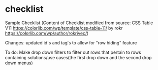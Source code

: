 # checklist
Sample Checklist (Content of Checklist modified from source: CSS Table V11 https://colorlib.com/wp/template/css-table-11/ by rokr https://colorlib.com/wp/author/rokrivec/)

Changes: updated id's and tag's to allow for "row hiding" feature

To do: Make drop down filters to filter out rows that pertain to rows containing solutions/use cases(the first drop down and the second drop down menus)

